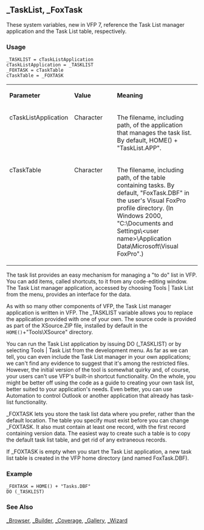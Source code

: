 ## _TaskList, _FoxTask

These system variables, new in VFP 7, reference the Task List manager application and the Task List table, respectively. 

### Usage

```foxpro
_TASKLIST = cTaskListApplication
cTaskListApplication = _TASKLIST
_FOXTASK = cTaskTable
cTaskTable = _FOXTASK
```
<table>
<tr>
  <td width="32%" valign="top">
  <p><b>Parameter</b></p>
  </td>
  <td width="23%" valign="top">
  <p><b>Value</b></p>
  </td>
  <td width="45%" valign="top">
  <p><b>Meaning</b></p>
  </td>
 </tr>
<tr>
  <td width="32%" valign="top">
  <p>cTaskListApplication</p>
  </td>
  <td width="23%" valign="top">
  <p>Character</p>
  </td>
  <td width="45%" valign="top">
  <p>The filename, including path, of the application that manages the task list. By default, HOME() + &quot;TaskList.APP&quot;.</p>
  </td>
 </tr>
<tr>
  <td width="32%" valign="top">
  <p>cTaskTable</p>
  </td>
  <td width="23%" valign="top">
  <p>Character</p>
  </td>
  <td width="45%" valign="top">
  <p>The filename, including path, of the table containing tasks. By default, &quot;FoxTask.DBF&quot; in the user's Visual FoxPro profile directory. (In Windows 2000, &quot;C:\Documents and Settings\&lt;user name&gt;\Application Data\Microsoft\Visual FoxPro&quot;.)</p>
  </td>
 </tr>
</table>

The task list provides an easy mechanism for managing a "to do" list in VFP. You can add items, called shortcuts, to it from any code-editing window. The Task List manager application, accessed by choosing Tools \| Task List from the menu, provides an interface for the data.

As with so many other components of VFP, the Task List manager application is written in VFP. The _TASKLIST variable allows you to replace the application provided with one of your own. The source code is provided as part of the XSource.ZIP file, installed by default in the `HOME()`+"Tools\XSource" directory.

You can run the Task List application by issuing DO (_TASKLIST) or by selecting Tools \| Task List from the development menu. As far as we can tell, you can even include the Task List manager in your own applications; we can't find any evidence to suggest that it's among the restricted files. However, the initial version of the tool is somewhat quirky and, of course, your users can't use VFP's built-in shortcut functionality. On the whole, you might be better off using the code as a guide to creating your own task list, better suited to your application's needs. Even better, you can use Automation to control Outlook or another application that already has task-list functionality.

_FOXTASK lets you store the task list data where you prefer, rather than the default location. The table you specify must exist before you can change _FOXTASK. It also must contain at least one record, with the first record containing version data. The easiest way to create such a table is to copy the default task list table, and get rid of any extraneous records.

If _FOXTASK is empty when you start the Task List application, a new task list table is created in the VFP home directory (and named FoxTask.DBF). 

### Example

```foxpro
_FOXTASK = HOME() + "Tasks.DBF"
DO (_TASKLIST)
```
### See Also

[_Browser](s4g160.md), [_Builder](s4g160.md), [_Coverage](s4g675.md), [_Gallery](s4g160.md), [_Wizard](s4g160.md)